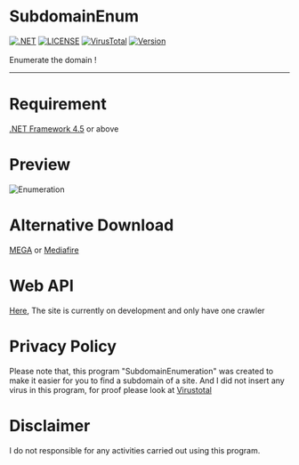 # SubdomainEnum
[![.NET](https://img.shields.io/badge/.NET-%3E=%204.5-blue.svg)](https://www.microsoft.com/en-us/download/details.aspx?id=30653) [![LICENSE](https://img.shields.io/github/license/GoogleX133/SubdomainEnum.svg)](https://github.com/GoogleX133/SubdomainEnum/blob/master/LICENSE) [![VirusTotal](https://img.shields.io/badge/virustotal-5%2F69-green.svg)](https://www.virustotal.com/gui/file/deb48f30e2d6b0147b40b7a018aae3ff0d1c0f6106ea01cccbef531e091c6ac0/detection) [![Version](https://img.shields.io/badge/release-2.3-1bbc30.svg)](https://github.com/GoogleX133/SubdomainEnum/releases/tag/2.3)<br><br>
Enumerate the domain !

----

# Requirement
[.NET Framework 4.5](https://www.microsoft.com/en-us/download/details.aspx?id=30653) or above

# Preview
![Enumeration](https://image.prntscr.com/image/LxkDKa_aT8_wugmYoxn9nw.png)

# Alternative Download
[MEGA](https://mega.nz/#!GA0VWALI!ttCpOJ70IeHNxAiFzBCLm4O4ml6lsF3FhTVMahbXhmM) or [Mediafire](https://www.mediafire.com/file/b04p789zadoex6g/SubdomainEnum.exe/file)

# Web API
[Here](https://subenum.herokuapp.com/), The site is currently on development and only have one crawler

# Privacy Policy
Please note that, this program "SubdomainEnumeration" was created to make it easier for you to find a subdomain of a site. And I did not insert any virus in this program, for proof please look at [Virustotal](https://www.virustotal.com/gui/file/deb48f30e2d6b0147b40b7a018aae3ff0d1c0f6106ea01cccbef531e091c6ac0/detection)

# Disclaimer
I do not responsible for any activities carried out using this program.
